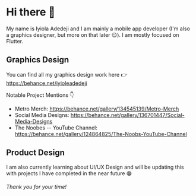 # Hi there 👋

My name is Iyiola Adedeji and I am mainly a mobile app developer (I'm also a graphics designer, but more on that later 😉). I am mostly focused on Flutter.



## Graphics Design
You can find all my graphics design work here 👉 https://behance.net/iyioleadedeji

Notable Project Mentions 👇
- Metro Merch: https://behance.net/gallery/134545139/Metro-Merch
- Social Media Designs: https://behance.net/gallery/136701447/Social-Media-Designs
- The Noobes -- YouTube Channel: https://behance.net/gallery/124864825/The-Noobs-YouTube-Channel

## Product Design
I am also currently learning about UI/UX Design and will be updating this with projects I have completed in the near future 😁

###### Thank you for your time!


<!--
**bookofiyi/bookofiyi** is a ✨ _special_ ✨ repository because its `README.md` (this file) appears on your GitHub profile.

Here are some ideas to get you started:

- 🔭 I’m currently working on ...
- 🌱 I’m currently learning ...
- 👯 I’m looking to collaborate on ...
- 🤔 I’m looking for help with ...
- 💬 Ask me about ...
- 📫 How to reach me: ...
- 😄 Pronouns: ...
- ⚡ Fun fact: ...
-->
